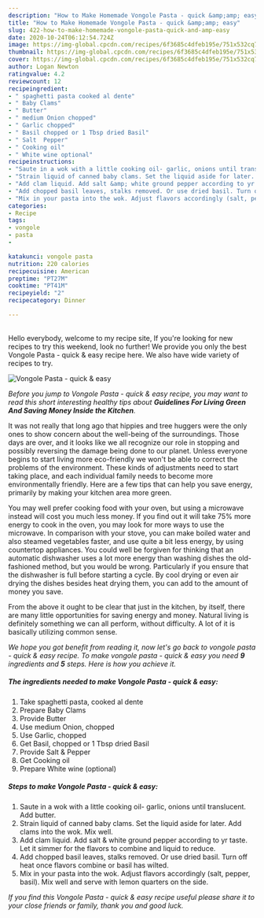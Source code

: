 ```yaml
---
description: "How to Make Homemade Vongole Pasta - quick &amp;amp; easy"
title: "How to Make Homemade Vongole Pasta - quick &amp;amp; easy"
slug: 422-how-to-make-homemade-vongole-pasta-quick-and-amp-easy
date: 2020-10-24T06:12:54.724Z
image: https://img-global.cpcdn.com/recipes/6f3685c4dfeb195e/751x532cq70/vongole-pasta-quick-easy-recipe-main-photo.jpg
thumbnail: https://img-global.cpcdn.com/recipes/6f3685c4dfeb195e/751x532cq70/vongole-pasta-quick-easy-recipe-main-photo.jpg
cover: https://img-global.cpcdn.com/recipes/6f3685c4dfeb195e/751x532cq70/vongole-pasta-quick-easy-recipe-main-photo.jpg
author: Logan Newton
ratingvalue: 4.2
reviewcount: 12
recipeingredient:
- " spaghetti pasta cooked al dente"
- " Baby Clams"
- " Butter"
- " medium Onion chopped"
- " Garlic chopped"
- " Basil chopped or 1 Tbsp dried Basil"
- " Salt  Pepper"
- " Cooking oil"
- " White wine optional"
recipeinstructions:
- "Saute in a wok with a little cooking oil- garlic, onions until translucent. Add butter."
- "Strain liquid of canned baby clams. Set the liquid aside for later. Add clams into the wok. Mix well."
- "Add clam liquid. Add salt &amp; white ground pepper according to yr taste. Let it simmer for the flavors to combine and liquid to reduce."
- "Add chopped basil leaves, stalks removed. Or use dried basil. Turn off heat once flavors combine or basil has wilted."
- "Mix in your pasta into the wok. Adjust flavors accordingly (salt, pepper, basil). Mix well and serve with lemon quarters on the side."
categories:
- Recipe
tags:
- vongole
- pasta
- 

katakunci: vongole pasta  
nutrition: 220 calories
recipecuisine: American
preptime: "PT27M"
cooktime: "PT41M"
recipeyield: "2"
recipecategory: Dinner

---
```

<br>
Hello everybody, welcome to my recipe site, If you're looking for new recipes to try this weekend, look no further! We provide you only the best Vongole Pasta - quick &amp; easy recipe here. We also have wide variety of recipes to try.
<br>


![Vongole Pasta - quick &amp; easy](https://img-global.cpcdn.com/recipes/6f3685c4dfeb195e/751x532cq70/vongole-pasta-quick-easy-recipe-main-photo.jpg)

<i>Before you jump to Vongole Pasta - quick &amp; easy recipe, you may want to read this short interesting healthy tips about 
<strong>Guidelines For Living Green And Saving Money Inside the Kitchen</strong>.</i>
</br>

It was not really that long ago that hippies and tree huggers were the only ones to show concern about the well-being of the surroundings. Those days are over, and it looks like we all recognize our role in stopping and possibly reversing the damage being done to our planet. Unless everyone begins to start living more eco-friendly we won't be able to correct the problems of the environment. These kinds of adjustments need to start taking place, and each individual family needs to become more environmentally friendly. Here are a few tips that can help you save energy, primarily by making your kitchen area more green.

You may well prefer cooking food with your oven, but using a microwave instead will cost you much less money. If you find out it will take 75% more energy to cook in the oven, you may look for more ways to use the microwave. In comparison with your stove, you can make boiled water and also steamed vegetables faster, and use quite a bit less energy, by using countertop appliances. You could well be forgiven for thinking that an automatic dishwasher uses a lot more energy than washing dishes the old-fashioned method, but you would be wrong. Particularly if you ensure that the dishwasher is full before starting a cycle. By cool drying or even air drying the dishes besides heat drying them, you can add to the amount of money you save.

From the above it ought to be clear that just in the kitchen, by itself, there are many little opportunities for saving energy and money. Natural living is definitely something we can all perform, without difficulty. A lot of it is basically utilizing common sense.


<i>We hope you got benefit from reading it, now let's go back to vongole pasta - quick &amp; easy recipe. To make vongole pasta - quick &amp; easy you need <strong>9</strong> ingredients and <strong>5</strong> steps. Here is how you achieve it.
</i>

##### The ingredients needed to make Vongole Pasta - quick &amp; easy:

1. Take  spaghetti pasta, cooked al dente
1. Prepare  Baby Clams
1. Provide  Butter
1. Use  medium Onion, chopped
1. Use  Garlic, chopped
1. Get  Basil, chopped or 1 Tbsp dried Basil
1. Provide  Salt &amp; Pepper
1. Get  Cooking oil
1. Prepare  White wine (optional)


##### Steps to make Vongole Pasta - quick &amp; easy:

1. Saute in a wok with a little cooking oil- garlic, onions until translucent. Add butter.
1. Strain liquid of canned baby clams. Set the liquid aside for later. Add clams into the wok. Mix well.
1. Add clam liquid. Add salt &amp; white ground pepper according to yr taste. Let it simmer for the flavors to combine and liquid to reduce.
1. Add chopped basil leaves, stalks removed. Or use dried basil. Turn off heat once flavors combine or basil has wilted.
1. Mix in your pasta into the wok. Adjust flavors accordingly (salt, pepper, basil). Mix well and serve with lemon quarters on the side.


<i>If you find this Vongole Pasta - quick &amp; easy recipe useful please share it to your close friends or family, thank you and good luck.</i>
